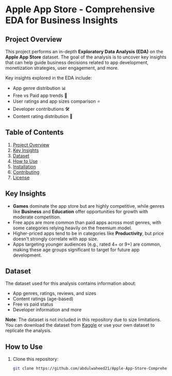 # Apple App Store - Comprehensive EDA for Business Insights

## Project Overview

This project performs an in-depth **Exploratory Data Analysis (EDA)** on the **Apple App Store** dataset. The goal of the analysis is to uncover key insights that can help guide business decisions related to app development, monetization strategies, user engagement, and more. 

Key insights explored in the EDA include:
- App genre distribution 📊
- Free vs Paid app trends 💸
- User ratings and app sizes comparison ⭐
- Developer contributions 🛠️
- Content rating distribution 📱

## Table of Contents

1. [Project Overview](#project-overview)
2. [Key Insights](#key-insights)
3. [Dataset](#dataset)
4. [How to Use](#how-to-use)
5. [Installation](#installation)
6. [Contributing](#contributing)
7. [License](#license)

## Key Insights

- **Games** dominate the app store but are highly competitive, while genres like **Business** and **Education** offer opportunities for growth with moderate competition.
- Free apps are more common than paid apps across most genres, with some categories relying heavily on the freemium model.
- Higher-priced apps tend to be in categories like **Productivity**, but price doesn't strongly correlate with app size.
- Apps targeting younger audiences (e.g., rated 4+ or 9+) are common, making these age groups significant to target for future app development.

## Dataset

The dataset used for this analysis contains information about:
- App genres, ratings, reviews, and sizes
- Content ratings (age-based)
- Free vs paid status
- Developer information and more

**Note**: The dataset is not included in this repository due to size limitations. You can download the dataset from [Kaggle](https://www.kaggle.com/datasets) or use your own dataset to replicate the analysis.

## How to Use

1. Clone this repository:
   ```bash
   git clone https://github.com/abdulwaheed21/Apple-App-Store-Comprehensive-EDA-for-Business-Insights.git
